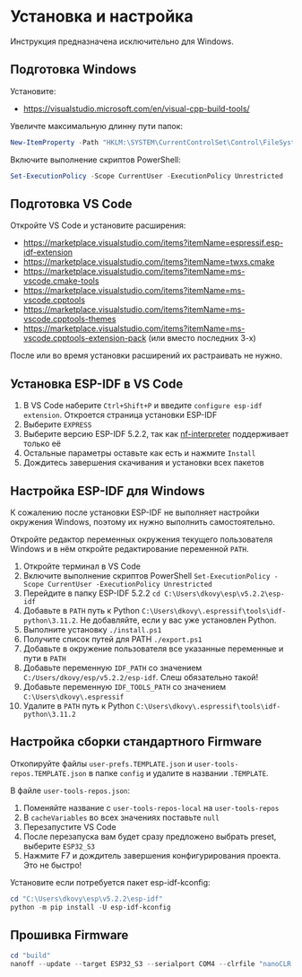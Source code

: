 # Установка и настройка

Инструкция предназначена исключительно для Windows.

## Подготовка Windows

Установите:

- https://visualstudio.microsoft.com/en/visual-cpp-build-tools/

Увеличте максимальную длинну пути папок:

```PowerShell
New-ItemProperty -Path "HKLM:\SYSTEM\CurrentControlSet\Control\FileSystem" -Name "LongPathsEnabled" -Value 1 -PropertyType DWORD -Force
```

Включите выполнение скриптов PowerShell:

```PowerShell
Set-ExecutionPolicy -Scope CurrentUser -ExecutionPolicy Unrestricted
```

## Подготовка VS Code

Откройте VS Code и установите расширения:

- https://marketplace.visualstudio.com/items?itemName=espressif.esp-idf-extension
- https://marketplace.visualstudio.com/items?itemName=twxs.cmake
- https://marketplace.visualstudio.com/items?itemName=ms-vscode.cmake-tools
- https://marketplace.visualstudio.com/items?itemName=ms-vscode.cpptools
- https://marketplace.visualstudio.com/items?itemName=ms-vscode.cpptools-themes
- https://marketplace.visualstudio.com/items?itemName=ms-vscode.cpptools-extension-pack (или вместо последних 3-х)

После или во время установки расширений их растраивать не нужно.

## Установка ESP-IDF в VS Code

1. В VS Code наберите `Ctrl+Shift+P` и введите `configure esp-idf extension`. Откроется страница установки ESP-IDF
2. Выберите `EXPRESS`
3. Выберите версию ESP-IDF 5.2.2, так как [nf-interpreter](https://github.com/nanoframework/nf-interpreter) поддерживает только её
4. Остальные параметры оставьте как есть и нажмите `Install`
5. Дождитесь завершения скачивания и установки всех пакетов

## Настройка ESP-IDF для Windows

К сожалению после установки ESP-IDF не выполняет настройки окружения Windows, поэтому их нужно выполнить самостоятельно.

Откройте редактор переменных окружения текущего пользователя Windows и в нём откройте редактирование переменной `PATH`.

1. Откройте терминал в VS Code
2. Включите выполнение скриптов PowerShell `Set-ExecutionPolicy -Scope CurrentUser -ExecutionPolicy Unrestricted`
3. Перейдите в папку ESP-IDF 5.2.2 `cd C:\Users\dkovy\esp\v5.2.2\esp-idf`
4. Добавьте в `PATH` путь к Python `C:\Users\dkovy\.espressif\tools\idf-python\3.11.2`. Не добавляйте, если у вас уже установлен Python.
5. Выполните установку `./install.ps1`
6. Получите список путей для PATH `./export.ps1`
7. Добавьте в окружение пользователя все указанные переменные и пути в `PATH`
8. Добавьте переменную `IDF_PATH` со значением `C:/Users/dkovy/esp/v5.2.2/esp-idf`. Слеш обязательно такой!
9. Добавьте переменную `IDF_TOOLS_PATH` со значением `C:\Users\dkovy\.espressif`
10. Удалите в `PATH` путь к Python `C:\Users\dkovy\.espressif\tools\idf-python\3.11.2`

## Настройка сборки стандартного Firmware

Откопируйте файлы `user-prefs.TEMPLATE.json` и `user-tools-repos.TEMPLATE.json` в папке `config` и удалите в названии `.TEMPLATE`.

В файле `user-tools-repos.json`:
1. Поменяйте название с `user-tools-repos-local` на `user-tools-repos`
2. В `cacheVariables` во всех значениях поставьте `null`
3. Перезапустите VS Code
4. После перезапуска вам будет сразу предложено выбрать preset, выберите `ESP32_S3`
5. Нажмите F7 и дождитель завершения конфигурирования проекта. Это не быстро!

Установите если потребуется пакет esp-idf-kconfig:

```PowerShell
cd "C:\Users\dkovy\esp\v5.2.2\esp-idf"
python -m pip install -U esp-idf-kconfig
```

## Прошивка Firmware

```PowerShell
cd "build"
nanoff --update --target ESP32_S3 --serialport COM4 --clrfile "nanoCLR.bin"
```